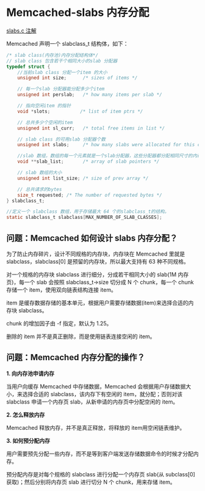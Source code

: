 # Memcached-slabs 内存分配

[slabs.c 注解](https://github.com/steveLauwh/Database/blob/master/Memcached/memcached-1.5.4/slabs.c)

Memcached 声明一个 slabclass_t 结构体，如下：

```c
/* slab class(内存池)内存分配结构体*/
// slab class 包含若干个相同大小的slab 分配器
typedef struct {
    //当前slab class 分配一个item 的大小     
    unsigned int size;      /* sizes of items */

    // 每一个slab 分配器能分配多少个item
    unsigned int perslab;   /* how many items per slab */

    // 指向空闲item 的指针
    void *slots;           /* list of item ptrs */  

    // 总共多少个空闲的item
    unsigned int sl_curr;   /* total free items in list */

    // slab class 的可用slab 分配器个数
    unsigned int slabs;     /* how many slabs were allocated for this class */ 

    //slab 数组，数组的每一个元素就是一个slab分配器，这些分配器都分配相同尺寸的内存  
    void **slab_list;       /* array of slab pointers */

    // slab 数组的大小
    unsigned int list_size; /* size of prev array */

    // 总共请求的bytes
    size_t requested; /* The number of requested bytes */
} slabclass_t;

//定义一个 slabclass 数组，用于存储最大 64 个的slabclass_t的结构。  
static slabclass_t slabclass[MAX_NUMBER_OF_SLAB_CLASSES];  
```

## 问题：Memcached 如何设计 slabs 内存分配？

为了防止内存碎片，设计不同规格的内存块，内存块在 Memcached 里就是 slabclass，slabclass[0] 是预留的内存块，所以最大支持有 63 种不同规格。

对一个规格的内存块 slabclass 进行细分，分成若干相同大小的 slab(1M 内存页)，每一个 slab 会按照 slabclass_t->size 切分成 N 个 chunk，每一个 chunk 存储一个 item，使用双向链表结构连接 item。

item 是缓存数据存储的基本单元，根据用户需要存储数据(item)来选择合适的内存块 slabclass。

chunk 的增加因子由 -f 指定，默认为 1.25。

删除的 item 并不是真正删除，而是使用链表连接空闲的 item。

## 问题：Memcached 内存分配的操作？

**1. 向内存池申请内存**

当用户向缓存 Memcached 中存储数据，Memcached 会根据用户存储数据大小，来选择合适的 slabclass，该内存下有空闲的 item，就分配；否则对该 slabclass 申请一个内存页 slab，从新申请的内存页中分配空闲的 item。

**2. 怎么释放内存**

Memcached 释放内存，并不是真正释放，将释放的 item用空闲链表维护。

**3. 如何预分配内存**

用户需要预先分配一些内存，而不是等到客户端发送存储数据命令的时候才分配内存。

预分配内存是对每个规格的 slabclass 进行分配一个内存页 slab(从 subclass[0] 获取)；然后分别将内存页 slab 进行切分 N 个 chunk，用来存储 item。

